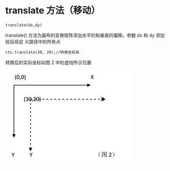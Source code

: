 # translate 方法（移动）

    translate(dx,dy)
    
translate() 方法为画布的变换矩阵添加水平的和垂直的偏移。参数 dx 和 dy 添加给后续定
义路径中的所有点

    ctx.translate(30, 20);//转换坐标系
    
转换后的实际坐标如图 2 中的虚线所示位置
 
![translate](/images/translate.png)